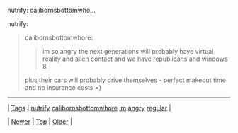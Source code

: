 <!--
title: nutrify
date: 2020-06-28T15:27:00.355Z
tags: nutrify, calibornsbottomwhore, im, angry, regular
-->


nutrify: calibornsbottomwho...

<p>nutrify:</p>

<blockquote><p>calibornsbottomwhore:</p>
<blockquote>
<p>im so angry the next generations will probably have virtual reality and alien contact and we have republicans and windows 8</p>
</blockquote>
<p>plus their cars will probably drive themselves - perfect makeout time and no insurance costs =)</p></blockquote>

<!--BOTTOM-POST-NAVIGATION-->
---

| [Tags](tags.md) | [nutrify](tag-nutrify.md) [calibornsbottomwhore](tag-calibornsbottomwhore.md) [im](tag-im.md) [angry](tag-angry.md) [regular](tag-regular.md) |

| [Newer](92629753764.md) | [Top](index.md) | [Older](92641728364.md) |